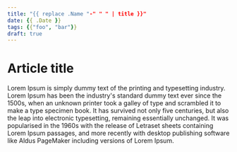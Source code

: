 ```yaml
---
title: "{{ replace .Name "-" " " | title }}"
date: {{ .Date }}
tags: {{"foo", "bar"}}
draft: true
---
```


# Article title

Lorem Ipsum is simply dummy text of the printing and typesetting industry. Lorem Ipsum has been the industry's standard 
dummy text ever since the 1500s, when an unknown printer took a galley of type and scrambled it to make a type specimen book. 
It has survived not only five centuries, but also the leap into electronic typesetting, remaining essentially unchanged. 
It was popularised in the 1960s with the release of Letraset sheets containing Lorem Ipsum passages, and more recently with 
desktop publishing software like Aldus PageMaker including versions of Lorem Ipsum.

